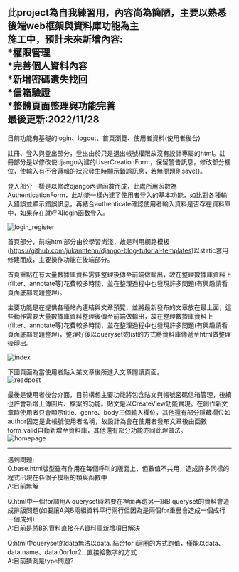 此project為自我練習用，內容尚為簡陋，主要以熟悉後端web框架與資料庫功能為主  
施工中，預計未來新增內容:  
*權限管理  
*完善個人資料內容  
*新增密碼遺失找回  
*信箱驗證  
*整體頁面整理與功能完善  
最後更新:2022/11/28  
-----------------------------------------------------------------------------------------------------------------------------------------------------------------------------  
目前功能有基礎的login、logout、首頁瀏覽、使用者資料(使用者後台)

註冊、登入與登出部分，登出由於只是退出帳號權限故沒有設計專屬的html。註冊部分是以修改使django內建的UserCreationForm，保留警告訊息，修改部分欄位，使輸入有不合邏輯的狀況發生時顯示錯誤訊息，若無問題則save()。  

登入部分一樣是以修改django內建函數而成，此處所用函數為AuthenticationForm，此功能一樣內建了使用者登入的基本功能，如比對各種輸入錯誤並顯示錯誤訊息，再結合authenticate確認使用者輸入資料是否存在資料庫中，如果存在就呼叫login函數登入。  
  
  
  
![login_register](https://user-images.githubusercontent.com/87916115/204300522-b8c873f6-3eac-4b26-9355-7c8381c11158.png)  
  
  
  

首頁部分，前端html部分由於學習尚淺，故是利用網路模板(https://github.com/jukanntenn/django-blog-tutorial-templates)以static套用修建而成，主要操作功能在後端部分。  

首頁重點在有大量數據庫資料需要整理後傳至前端做輸出，故在整理數據庫資料上(filter、annotate等)花費較多時間，並在整理過程中也發現許多問題(有興趣請看頁面底部問題整理)。  

主要功能是在提供各種站內連結與文章預覽，並將最新發布的文章放在最上面，這些動作需要大量數據庫資料整理後傳至前端做輸出，故在整理數據庫資料上(filter、annotate等)花費較多時間，並在整理過程中也發現許多問題(有興趣請看頁面底部問題整理)，整理好後以queryset或list的方式將資料庫傳遞至html做整理後印出。  
  
    
![index](https://user-images.githubusercontent.com/87916115/204293930-fdd40fba-a743-4f4d-8f20-6b151f020e31.png)  
  
  
  
下圖頁面為當使用者點入某文章後所進入文章閱讀頁面。  
![readpost](https://user-images.githubusercontent.com/87916115/204293949-3f2726f9-f8cc-41fa-a9e2-c70dc975433e.png)

最後是使用者後台介面，目前構想主要功能將包含貼文與帳號密碼信箱管理，後續也許會新增上傳圖片、檔案的功能。貼文是以CreateView功能實現。在創作新文章時使用者只會顯示title、genre、body三個輸入欄位，其他還有部分隱藏欄位如author固定是此帳號使用者名稱，故設計為會在使用者發布文章後由函數form_valid自動新增至資料庫，其他還有部分功能亦同此理做法。  
![homepage](https://user-images.githubusercontent.com/87916115/204299242-dda93e96-ef69-49ab-81a2-caf402a6bb25.png)








-----------------------------------------------------------------------------------------------------------------------------------------------------------------------------  
遇到問題:  
Q.base.html版型雖有作用在每個呼叫的版面上，但數值不共用，造成許多同樣的程式出現在各個子模板的類與函數中  
A:目前無解

Q.html中一個for調用A queryset時若要在裡面再跑另一組B queryset的資料會造成排版問題(如要讓A與B兩組資料平行兩行但因為是兩個for重疊會造成一個成行一個成列)  
A:目前是將B的資料直接在A資料庫新增項目解決

Q:html中queryset的data無法以data.i結合for i迴圈的方式跑值，僅能以data、data.name、data.0or1or2...直接給數字的方式  
A:目前猜測是type問題?
